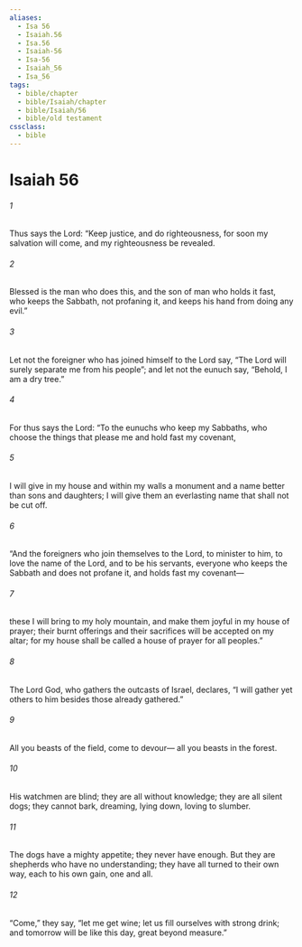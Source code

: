 ```yaml
---
aliases:
  - Isa 56
  - Isaiah.56
  - Isa.56
  - Isaiah-56
  - Isa-56
  - Isaiah_56
  - Isa_56
tags:
  - bible/chapter
  - bible/Isaiah/chapter
  - bible/Isaiah/56
  - bible/old testament
cssclass:
  - bible
---
```


# Isaiah 56

###### 1
Thus says the Lord: “Keep justice, and do righteousness,   for soon my salvation will come, and my righteousness be revealed.
###### 2
Blessed is the man who does this, and the son of man who holds it fast,   who keeps the Sabbath, not profaning it, and keeps his hand from doing any evil.”
###### 3
Let not the foreigner who has joined himself to the Lord say, “The Lord will surely separate me from his people”; and let not the eunuch say, “Behold, I am a dry tree.”
###### 4
For thus says the Lord: “To the eunuchs who keep my Sabbaths, who choose the things that please me and hold fast my covenant,
###### 5
I will give in my house and within my walls a monument and a name better than sons and daughters;   I will give them an everlasting name that shall not be cut off.
###### 6
“And the foreigners who join themselves to the Lord, to minister to him, to love the name of the Lord, and to be his servants, everyone who keeps the Sabbath and does not profane it, and holds fast my covenant—
###### 7
these I will bring to my holy mountain, and make them joyful in my house of prayer;   their burnt offerings and their sacrifices will be accepted on my altar; for my house shall be called a house of prayer for all peoples.”
###### 8
The Lord God,   who gathers the outcasts of Israel, declares,   “I will gather yet others to him besides those already gathered.”
###### 9
All you beasts of the field, come to devour— all you beasts in the forest.
###### 10
His watchmen are blind; they are all without knowledge; they are all silent dogs; they cannot bark, dreaming, lying down, loving to slumber.
###### 11
The dogs have a mighty appetite; they never have enough. But they are shepherds who have no understanding; they have all turned to their own way,   each to his own gain, one and all.
###### 12
“Come,” they say, “let me get wine; let us fill ourselves with strong drink;   and tomorrow will be like this day, great beyond measure.”


